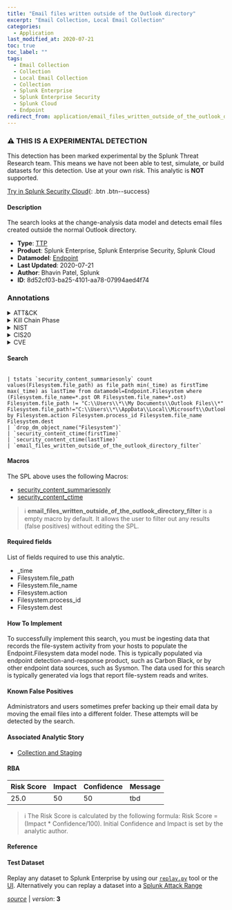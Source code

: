 ```yaml
---
title: "Email files written outside of the Outlook directory"
excerpt: "Email Collection, Local Email Collection"
categories:
  - Application
last_modified_at: 2020-07-21
toc: true
toc_label: ""
tags:
  - Email Collection
  - Collection
  - Local Email Collection
  - Collection
  - Splunk Enterprise
  - Splunk Enterprise Security
  - Splunk Cloud
  - Endpoint
redirect_from: application/email_files_written_outside_of_the_outlook_directory
---
```


### :warning: THIS IS A EXPERIMENTAL DETECTION
This detection has been marked experimental by the Splunk Threat Research team. This means we have not been able to test, simulate, or build datasets for this detection. Use at your own risk. This analytic is **NOT** supported.


[Try in Splunk Security Cloud](https://www.splunk.com/en_us/cyber-security.html){: .btn .btn--success}

#### Description

The search looks at the change-analysis data model and detects email files created outside the normal Outlook directory.

- **Type**: [TTP](https://github.com/splunk/security_content/wiki/Detection-Analytic-Types)
- **Product**: Splunk Enterprise, Splunk Enterprise Security, Splunk Cloud
- **Datamodel**: [Endpoint](https://docs.splunk.com/Documentation/CIM/latest/User/Endpoint)
- **Last Updated**: 2020-07-21
- **Author**: Bhavin Patel, Splunk
- **ID**: 8d52cf03-ba25-4101-aa78-07994aed4f74

### Annotations
<details>
  <summary>ATT&CK</summary>

<div markdown="1">

#### [ATT&CK](https://attack.mitre.org/)

| ID          | Technique   | Tactic         |
| ----------- | ----------- |--------------- |
| [T1114](https://attack.mitre.org/techniques/T1114/) | Email Collection | Collection |

| [T1114.001](https://attack.mitre.org/techniques/T1114/001/) | Local Email Collection | Collection |

</div>
</details>


<details>
  <summary>Kill Chain Phase</summary>

<div markdown="1">

* Actions on Objectives


</div>
</details>


<details>
  <summary>NIST</summary>

<div markdown="1">



</div>
</details>

<details>
  <summary>CIS20</summary>

<div markdown="1">

* CIS 8



</div>
</details>

<details>
  <summary>CVE</summary>

<div markdown="1">


</div>
</details>


#### Search

```

| tstats `security_content_summariesonly` count values(Filesystem.file_path) as file_path min(_time) as firstTime max(_time) as lastTime from datamodel=Endpoint.Filesystem where (Filesystem.file_name=*.pst OR Filesystem.file_name=*.ost) Filesystem.file_path != "C:\\Users\\*\\My Documents\\Outlook Files\\*"  Filesystem.file_path!="C:\\Users\\*\\AppData\\Local\\Microsoft\\Outlook*" by Filesystem.action Filesystem.process_id Filesystem.file_name Filesystem.dest 
| `drop_dm_object_name("Filesystem")` 
| `security_content_ctime(firstTime)` 
| `security_content_ctime(lastTime)`
| `email_files_written_outside_of_the_outlook_directory_filter` 
```

#### Macros
The SPL above uses the following Macros:
* [security_content_summariesonly](https://github.com/splunk/security_content/blob/develop/macros/security_content_summariesonly.yml)
* [security_content_ctime](https://github.com/splunk/security_content/blob/develop/macros/security_content_ctime.yml)

> :information_source:
> **email_files_written_outside_of_the_outlook_directory_filter** is a empty macro by default. It allows the user to filter out any results (false positives) without editing the SPL.



#### Required fields
List of fields required to use this analytic.
* _time
* Filesystem.file_path
* Filesystem.file_name
* Filesystem.action
* Filesystem.process_id
* Filesystem.dest



#### How To Implement
To successfully implement this search, you must be ingesting data that records the file-system activity from your hosts to populate the Endpoint.Filesystem data model node. This is typically populated via endpoint detection-and-response product, such as Carbon Black, or by other endpoint data sources, such as Sysmon. The data used for this search is typically generated via logs that report file-system reads and writes.
#### Known False Positives
Administrators and users sometimes prefer backing up their email data by moving the email files into a different folder. These attempts will be detected by the search.

#### Associated Analytic Story
* [Collection and Staging](/stories/collection_and_staging)




#### RBA

| Risk Score  | Impact      | Confidence   | Message      |
| ----------- | ----------- |--------------|--------------|
| 25.0 | 50 | 50 | tbd |


> :information_source:
> The Risk Score is calculated by the following formula: Risk Score = (Impact * Confidence/100). Initial Confidence and Impact is set by the analytic author.


#### Reference


#### Test Dataset
Replay any dataset to Splunk Enterprise by using our [`replay.py`](https://github.com/splunk/attack_data#using-replaypy) tool or the [UI](https://github.com/splunk/attack_data#using-ui).
Alternatively you can replay a dataset into a [Splunk Attack Range](https://github.com/splunk/attack_range#replay-dumps-into-attack-range-splunk-server)




[*source*](https://github.com/splunk/security_content/tree/develop/detections/experimental/application/email_files_written_outside_of_the_outlook_directory.yml) \| *version*: **3**